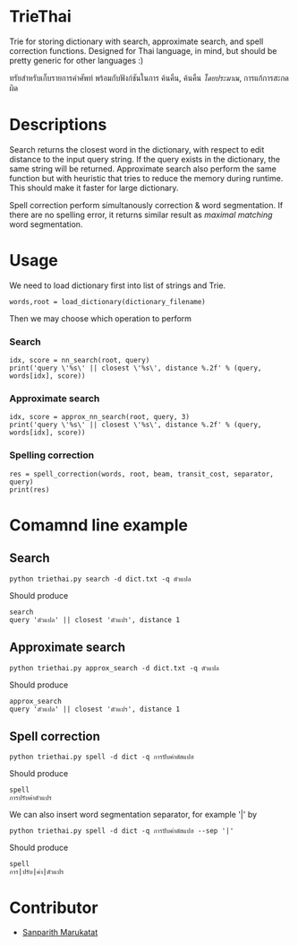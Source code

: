 # TrieThai
Trie for storing dictionary with search, approximate search, and spell correction functions. 
Designed for Thai language, in mind, but should be pretty generic for other languages :)

ทรัยสำหรับเก็บรายการคำศัพท์ พร้อมกับฟังก์ชันในการ ค้นคืน, ค้นคืน _โดยประมาณ_, การแก้การสะกดผิด

# Descriptions
Search returns the closest word in the dictionary, with respect to edit distance to the input query string.
If the query exists in the dictionary, the same string will be returned.
Approximate search also perform the same function but with heuristic that tries to reduce the memory during runtime.
This should make it faster for large dictionary.

Spell correction perform simultanously correction & word segmentation.
If there are no spelling error, it returns similar result as _maximal matching_ word segmentation.

# Usage
We need to load dictionary first into list of strings and Trie.
```
words,root = load_dictionary(dictionary_filename)
```

Then we may choose which operation to perform 
### Search
```
idx, score = nn_search(root, query)
print('query \'%s\' || closest \'%s\', distance %.2f' % (query, words[idx], score))
```

### Approximate search
```
idx, score = approx_nn_search(root, query, 3)
print('query \'%s\' || closest \'%s\', distance %.2f' % (query, words[idx], score))
```

### Spelling correction
```
res = spell_correction(words, root, beam, transit_cost, separator, query)
print(res)
```


# Comamnd line example
## Search
```
python triethai.py search -d dict.txt -q ตัวแปล
```
Should produce
```
search
query 'ตัวแปล' || closest 'ตัวแปร', distance 1
```

## Approximate search
```
python triethai.py approx_search -d dict.txt -q ตัวแปล
```
Should produce
```
approx_search
query 'ตัวแปล' || closest 'ตัวแปร', distance 1
```

## Spell correction
```
python triethai.py spell -d dict -q การปับฅ่าตัสแปฮ
```
Should produce
```
spell
การปรับค่าตัวแปร
```

We can also insert word segmentation separator, for example '|' by
```
python triethai.py spell -d dict -q การปับฅ่าตัสแปฮ --sep '|'
```
Should produce
```
spell
การ|ปรับ|ค่า|ตัวแปร
```



# Contributor
- [Sanparith Marukatat](https://github.com/peune)
